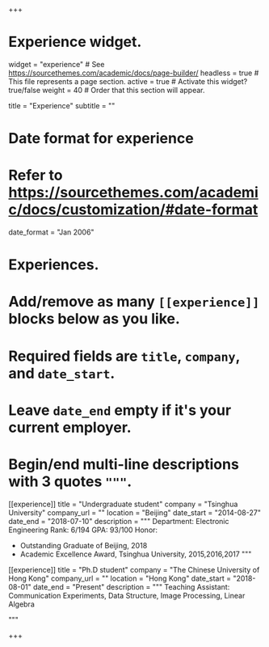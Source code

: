 +++
# Experience widget.
widget = "experience"  # See https://sourcethemes.com/academic/docs/page-builder/
headless = true  # This file represents a page section.
active = true  # Activate this widget? true/false
weight = 40  # Order that this section will appear.

title = "Experience"
subtitle = ""

# Date format for experience
#   Refer to https://sourcethemes.com/academic/docs/customization/#date-format
date_format = "Jan 2006"

# Experiences.
#   Add/remove as many `[[experience]]` blocks below as you like.
#   Required fields are `title`, `company`, and `date_start`.
#   Leave `date_end` empty if it's your current employer.
#   Begin/end multi-line descriptions with 3 quotes `"""`.
[[experience]]
  title = "Undergraduate student"
  company = "Tsinghua University"
  company_url = ""
  location = "Beijing"
  date_start = "2014-08-27"
  date_end = "2018-07-10"
  description = """
  Department: Electronic Engineering
  Rank: 6/194
  GPA: 93/100
  Honor:
  * Outstanding Graduate of Beijing, 2018
  * Academic Excellence Award, Tsinghua University, 2015,2016,2017
  """

[[experience]]
  title = "Ph.D student"
  company = "The Chinese University of Hong Kong"
  company_url = ""
  location = "Hong Kong"
  date_start = "2018-08-01"
  date_end = "Present"
  description = """
  Teaching Assistant: Communication Experiments, Data Structure, Image Processing, Linear Algebra
  
  """

+++
